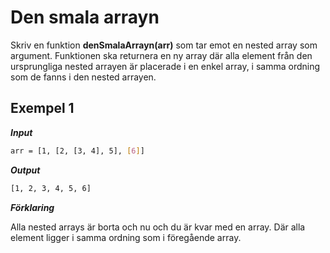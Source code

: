 # Den smala arrayn

Skriv en funktion **denSmalaArrayn(arr)** som tar emot en nested array som argument. Funktionen ska returnera en ny array där alla element från den ursprungliga nested arrayen är placerade i en enkel array, i samma ordning som de fanns i den nested arrayen.

## Exempel 1

**_Input_**

```bash
arr = [1, [2, [3, 4], 5], [6]]
```

**_Output_**

```bash
[1, 2, 3, 4, 5, 6]
```

**_Förklaring_**

Alla nested arrays är borta och nu och du är kvar med en array. Där alla element ligger i samma ordning som i föregående array.
